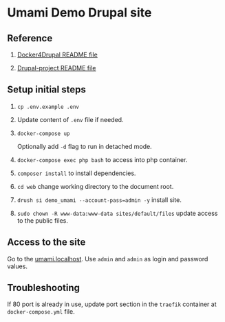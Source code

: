 # Umami Demo Drupal site

## Reference

1. [Docker4Drupal README file](docker4drupal_readme)

1. [Drupal-project README file](drupal_project_readme)

## Setup initial steps

1. `cp .env.example .env`

1. Update content of `.env` file if needed.

1. `docker-compose up`

    Optionally add `-d` flag to run in detached mode.

1. `docker-compose exec php bash` to access into php container.

1. `composer install` to install dependencies.

1. `cd web` change working directory to the document root.

1. `drush si demo_umami --account-pass=admin -y` install site.

1. `sudo chown -R www-data:www-data sites/default/files` update access to the public files.

## Access to the site

Go to the [umami.localhost](http://umami.localhost/user/login). 
Use `admin` and `admin` as login and password values.

## Troubleshooting

If 80 port is already in use, update port section
in the `traefik` container at `docker-compose.yml` file.

[docker4drupal_readme]: https://github.com/wodby/docker4drupal/blob/5.4.0/README.md
[drupal_project_readme]: https://github.com/drupal-composer/drupal-project/blob/8.x/README.md
